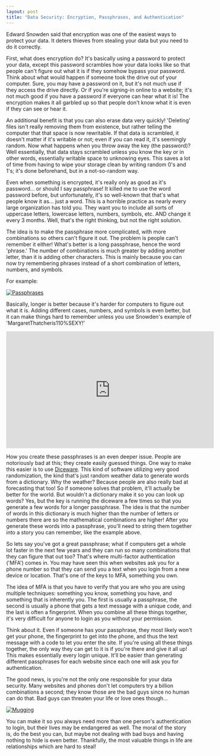 ```yaml
---
layout: post
title: "Data Security: Encryption, Passphrases, and Authentication"
---
```


Edward Snowden said that encryption was one of the easiest ways to protect your data. It deters thieves from stealing your data but you need to do it correctly.

First, what does encryption do? It's basically using a password to protect your data, except this password scrambles how your data looks like so that people can't figure out what it is if they somehow bypass your password. Think about what would happen if someone took the drive out of your computer. Sure, you may have a password on it, but it's not much use if they access the drive directly. Or if you're signing-in online to a website; it's not much good if you have a password if everyone can hear what it is! The encryption makes it all garbled up so that people don't know what it is even if they can see or hear it.

An additional benefit is that you can also erase data very quickly! 'Deleting' files isn't really removing them from existence, but rather telling the computer that that space is now rewritable. If that data is scrambled, it doesn't matter if it's writable or not; even if you can read it, it's seemingly random. Now what happens when you throw away the key (the password)? Well essentially, that data stays scrambled unless you know the key or in other words, essentially writable space to unknowing eyes. This saves a lot of time from having to wipe your storage clean by writing random 0's and 1's; it's done beforehand, but in a not-so-random way.

Even when something is encrypted, it's really only as good as it's password... or should I say passphrase! It killed me to use the word password before, but unfortunately, it's so well-known that that's what people know it as... just a word. This is a horrible practice as nearly every large organization has told you. They want you to include all sorts of uppercase letters, lowercase letters, numbers, symbols, etc. AND change it every 3 months. Well, that's the right thinking, but not the right solution.

The idea is to make the passphrase more complicated, with more combinations so others can't figure it out. The problem is people can't remember it either! What's better is a long passphrase, hence the word 'phrase.' The number of combinations is much greater by adding another letter, than it is adding other characters. This is mainly because you can now try remembering phrases instead of a short combination of letters, numbers, and symbols.

For example:

[![Passphrases](https://imgs.xkcd.com/comics/password_strength.png)](https://xkcd.com/936/)

Basically, longer is better because it's harder for computers to figure out what it is. Adding different cases, numbers, and symbols is even better, but it can make things hard to remember unless you use Snowden's example of 'MargaretThatcheris110%SEXY!'

<iframe width="560" height="315" src="https://www.youtube.com/embed/yzGzB-yYKcc" frameborder="0" allowfullscreen></iframe>

How you create these passphrases is an even deeper issue. People are notoriously bad at this; they create easily guessed things. One way to make this easier is to use [Diceware](https://en.wikipedia.org/wiki/Diceware). This kind of software utilizing very good randomization, the kind that's just random weather data to generate words from a dictionary. Why the weather? Because people are also really bad at forecasting that too! So if someone solves that problem, it'll actually be better for the world. But wouldn't a dictionary make it so you can look up words? Yes, but the key is running the diceware a few times so that you generate a few words for a longer passphrase. The idea is that the number of words in this dictionary is much higher than the number of letters or numbers there are so the mathematical combinations are higher! After you generate these words into a passphrase, you'll need to string them together into a story you can remember, like the example above.

So lets say you've got a great passphrase; what if computers get a whole lot faster in the next few years and they can run so many combinations that they can figure that out too? That's where multi-factor authentication ('MFA') comes in. You may have seen this when websites ask you for a phone number so that they can send you a text when you login from a new device or location. That's one of the keys to MFA, something you own.

The idea of MFA is that you have to verify that you are who you are using multiple techniques: something you know, something you have, and something that is inherently you. The first is usually a passphrase, the second is usually a phone that gets a text message with a unique code, and the last is often a fingerprint. When you combine all these things together, it's very difficult for anyone to login as you without your permission.

Think about it. Even if someone has your passphrase, they most likely won't get your phone, the fingerprint to get into the phone, and thus the text message with a code to let you enter the site. If you're using all these things together, the only way they can get to it is if you're there and give it all up! This makes essentially every login unique. It'll be easier than generating different passphrases for each website since each one will ask you for authentication.

The good news, is you're not the only one responsible for your data security. Many websites and phones don't let computers try a billion combinations a second; they know those are the bad guys since no human can do that. Bad guys can threaten your life or love ones though...

[![Mugging](https://imgs.xkcd.com/comics/security.png)](https://xkcd.com/538/)

You can make it so you always need more than one person's authentication to login, but their lives may be endangered as well. The moral of the story is, do the best you can, but maybe not dealing with bad buys and having nothing to hide is even better. Thankfully, the most valuable things in life are relationships which are hard to steal!

